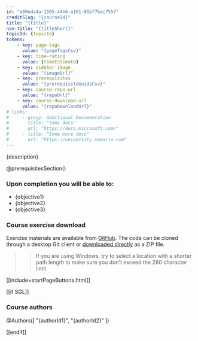 ```yaml
---
id: "a80eda4a-1105-44b6-a161-81bf7bac7557"
creditSlug: "{courseId}"
title: "{title}"
nav-title: "{titleShort}"
topicId: {topicId}
tokens:
    - key: page-tags
      value: "{pageTagsCsv}"
    - key: time-rating
      value: {timeEstimate}
    - key: sidebar-image
      value: "{imageUrl}"
    - key: prerequisites
      value: "{prerequisiteGuidsCsv}"
    - key: course-repo-url
      value: "{repoUrl}"
    - key: course-download-url
      value: "{repoDownloadUrl}"
# links:
#     - group: Additional Documentation
#       title: "Some docs"
#       url: "https://docs.microsoft.com/"
#     - title: "Some more docs"
#       url: "https://university.xamarin.com"
---
```


{description}

@prerequisitesSection()

### Upon completion you will be able to:

- {objective1}
- {objective2}
- {objective3}

### Course exercise download

Exercise materials are available from [GitHub]({{course-repo-url}}). The code can be cloned through a desktop Git client or [downloaded directly]({{course-download-url}}) as a ZIP file.

>> If you are using Windows, try to select a location with a shorter path length to make sure you don't exceed the 260 character limit.

[[include=startPageButtons.html]]

[[if SGL]]

### Course authors

@Authors([ "{authorId1}", "{authorId2}" ])

[[endif]]
